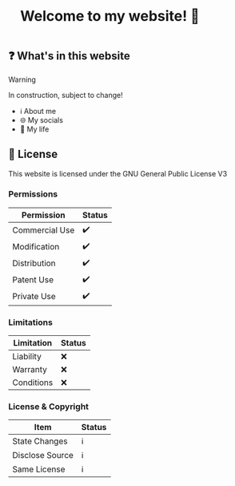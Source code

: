 <div id="user-content-toc">
  <ul align="left">
    <summary><h1 style="display: inline-block">Welcome to my website! 👋</h1></summary>
  </ul>
</div>

## ❓ What's in this website
> [!WARNING]
> In construction, subject to change!
- ℹ️ About me
- 🌐 My socials
- 🌱 My life

## 🧾 License
This website is licensed under the GNU General Public License V3

### Permissions
| Permission     | Status |
|----------------|--------|
| Commercial Use | ✔️     |
| Modification   | ✔️     |
| Distribution   | ✔️     |
| Patent Use     | ✔️     |
| Private Use    | ✔️     |

### Limitations
| Limitation | Status |
|------------|--------|
| Liability  | ❌     |
| Warranty   | ❌     |
| Conditions | ❌     |

### License & Copyright
| Item           | Status |
|----------------|--------|
| State Changes  | ℹ️     |
| Disclose Source| ℹ️     |
| Same License   | ℹ️     |
